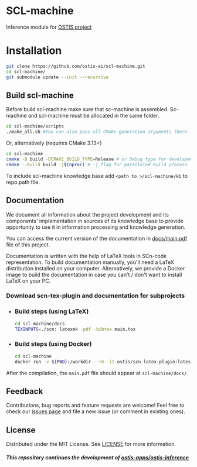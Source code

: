 # SCL-machine
Inference module for [OSTIS project](https://github.com/ostis-ai/ostis-project)

# Installation
```sh
git clone https://github.com/ostis-ai/scl-machine.git
cd scl-machine/
git submodule update --init --recursive
```

## Build scl-machine
Before build scl-machine make sure that sc-machine is assembled. Sc-machine and scl-machine must be allocated in the same folder.

```sh
cd scl-machine/scripts
./make_all.sh #You can also pass all CMake generation arguments there
```

Or, alternatively (requires CMake 3.13+)
```sh
cd scl-machine
cmake -B build -DCMAKE_BUILD_TYPE=Release # or Debug type for development
cmake --build build -j$(nproc) # -j flag for paralleled build process
```

To include scl-machine knowledge base add `<path to >/scl-machine/kb` to repo.path file.

## Documentation

We document all information about the project development and its components' implementation in sources of its knowledge base
to provide opportunity to use it in information processing and knowledge generation.

You can access the current version of the documentation in [docs/main.pdf](docs/main.pdf) file of this project.

Documentation is written with the help of LaTeX tools in SCn-code representation.
To build documentation manually, you'll need a LaTeX distribution installed on your computer. 
Alternatively, we provide a Docker image to build the documentation in case you can't / don't want to install LaTeX on your PC.

### Download scn-tex-plugin and documentation for subprojects

- ### Build steps (using LaTeX)

    ```sh
    cd scl-machine/docs
    TEXINPUTS=./scn: latexmk -pdf -bibtex main.tex
    ```
- ### Build steps (using Docker)

  ```sh
  cd scl-machine
  docker run -v ${PWD}:/workdir --rm -it ostis/scn-latex-plugin:latest "docs/main.tex"
  ```

After the compilation, the `main.pdf` file should appear at `scl-machine/docs/`.

## Feedback

Contributions, bug reports and feature requests are welcome! Feel free to check our 
[issues page](https://github.com/ostis-ai/scl-machine/issues) and file a new issue (or comment in existing ones).

## License

Distributed under the MIT License. See [LICENSE](LICENSE) for more information.

##### _This repository continues the development of [ostis-apps/ostis-inference](https://github.com/ostis-apps/ostis-inference)_
